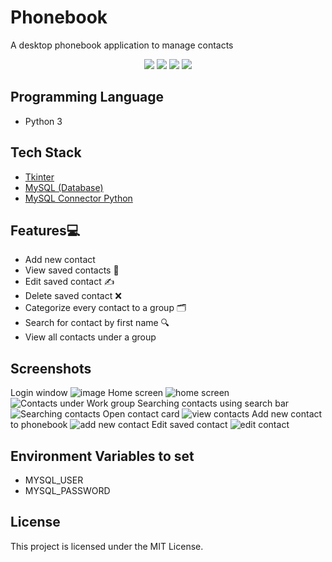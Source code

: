 # Phonebook
A desktop phonebook application to manage contacts
<p align="center">
  <img src="https://api.visitorbadge.io/api/visitors?path=https%3A%2F%2Fgithub.com%2Freshmaharidhas%2FPhonebook&labelColor=%23000000&countColor=%2300ff00&style=plastic&labelStyle=none"/>
  <img src="https://img.shields.io/github/languages/top/reshmaharidhas/Phonebook"/>
  <img src="https://img.shields.io/github/created-at/reshmaharidhas/Phonebook"/>
  <img src="https://img.shields.io/github/license/reshmaharidhas/Phonebook"/>
</p>

## Programming Language
- Python 3
## Tech Stack
- <a href="https://docs.python.org/3/library/tk.html">Tkinter</a>
- <a href="https://www.mysql.com/">MySQL (Database)</a>
- <a href="https://dev.mysql.com/doc/connector-python/en/">MySQL Connector Python</a>
## Features💻
- Add new contact
- View saved contacts 📖
- Edit saved contact ✍️
- Delete saved contact ❌
- Categorize every contact to a group 🗂️
- Search for contact by first name 🔍
- View all contacts under a group
## Screenshots
Login window
![image](https://github.com/reshmaharidhas/Phonebook/assets/37250413/9683a671-263f-4e9b-b3bb-29f1c47d10ae)
Home screen
![home screen](https://github.com/reshmaharidhas/Phonebook/assets/37250413/8c8c79c2-13c9-48a5-aba2-156b454354b6)
![Contacts under Work group](https://github.com/reshmaharidhas/Phonebook/assets/37250413/8e14e6a7-2ee0-40af-b666-08728ea8993f)
Searching contacts using search bar
![Searching contacts](https://github.com/reshmaharidhas/Phonebook/assets/37250413/8713b2cc-f4e9-4fb5-87ee-c41407de9866)
Open contact card
![view contacts](https://github.com/reshmaharidhas/Phonebook/assets/37250413/7d284027-16df-47b6-ace8-ef3a53a93400)
Add new contact to phonebook
![add new contact](https://github.com/reshmaharidhas/Phonebook/assets/37250413/2442f77d-bac8-4d4f-a749-63981104ffb4)
Edit saved contact
![edit contact](https://github.com/reshmaharidhas/Phonebook/assets/37250413/c5797245-57e1-435a-9e00-3bb3ba1f307d)

## Environment Variables to set 
- MYSQL_USER
- MYSQL_PASSWORD
## License
This project is licensed under the MIT License.
